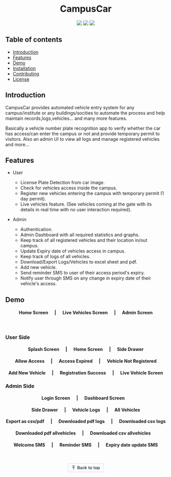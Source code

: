  <div align="center">

CampusCar
==========

[![](https://img.shields.io/badge/Made_with-Flutter-blue?style=for-the-badge&logo=flutter)](https://flutter.dev/docs)
[![](https://img.shields.io/badge/Database-Firebase-yellow?style=for-the-badge&logo=firebase)](https://firebase.google.com/docs)
[![](https://img.shields.io/badge/IDE-Visual_Studio_Code-red?style=for-the-badge&logo=visual-studio-code)](https://code.visualstudio.com/ "Visual Studio Code")


</div>

Table of contents
-----------------

* [Introduction](#introduction)
* [Features](#Features)
* [Demo](#Demo)
* [Installation](#installation)
* [Contributing](#contributing)
* [License](#license)


Introduction
-------------


CampusCar provides automated vehicle entry system for any campus/institute or any buildings/socities to automate the process and help maintain records,logs,vehicles... and many more features.

Basically a vehicle number plate recognition app to verify whether the car has access/can enter the campus or not and provide temporary permit to visitors. Also an admin UI to view all logs and manage registered vehicles and more...


Features
---------

* User
    * License Plate Detection from car image.
    * Check for vehicles access inside the campus.
    * Register new vehicles entering the campus with temporary permit (1 day permit).
    * Live vehicles feature. (See vehicles coming at the gate with its details in real time with no user interaction required).

* Admin
    * Authentication.
    * Admin Dashboard with all required statistics and graphs.
    * Keep track of all registered vehicles and their location in/out campus.
    * Update Expiry date of vehicles access in campus.
    * Keep track of logs of all vehicles.
    * Download/Export Logs/Vehicles to excel sheet and pdf.
    * Add new vehicle.
    * Send reminder SMS to user of their access period's expiry.
    * Notify user through SMS on any change in expiry date of their vehicle's access.



Demo
-----

<div align="center">
    <h4 align="center">Home Screen &nbsp&nbsp&nbsp&nbsp | &nbsp&nbsp&nbsp&nbsp Live Vehicles Screen &nbsp&nbsp&nbsp&nbsp | &nbsp&nbsp&nbsp&nbsp Admin Screen</h4>
</div>

<br />

### User Side

<div align="center">

<h4 align="center">Splash Screen &nbsp&nbsp&nbsp&nbsp | &nbsp&nbsp&nbsp&nbsp Home Screen &nbsp&nbsp&nbsp&nbsp | &nbsp&nbsp&nbsp&nbsp Side Drawer</h4>

<h4 align="center">Allow Access &nbsp&nbsp&nbsp&nbsp | &nbsp&nbsp&nbsp&nbsp Access Expired &nbsp&nbsp&nbsp&nbsp | &nbsp&nbsp&nbsp&nbsp Vehicle Not Registered</h4>


<h4 align="center">Add New Vehicle &nbsp&nbsp&nbsp&nbsp | &nbsp&nbsp&nbsp&nbsp Registration Success &nbsp&nbsp&nbsp&nbsp | &nbsp&nbsp&nbsp&nbsp Live Vehicle Screen</h4>

</div>


### Admin Side

<div align="center">

<h4 align="center">Login Screen &nbsp&nbsp&nbsp&nbsp | &nbsp&nbsp&nbsp&nbsp Dashboard Screen &nbsp&nbsp&nbsp&nbsp</h4>


<h4 align="center">Side Drawer &nbsp&nbsp&nbsp&nbsp | &nbsp&nbsp&nbsp&nbsp Vehicle Logs &nbsp&nbsp&nbsp&nbsp | &nbsp&nbsp&nbsp&nbsp All Vehicles</h4>


<h4 align="center">Export as csv/pdf &nbsp&nbsp&nbsp&nbsp | &nbsp&nbsp&nbsp&nbsp Downloaded pdf logs &nbsp&nbsp&nbsp&nbsp | &nbsp&nbsp&nbsp&nbsp Downloaded csv logs</h4>


<h4 align="center">Downloaded pdf allvehicles &nbsp&nbsp&nbsp&nbsp | &nbsp&nbsp&nbsp&nbsp Downloaded csv allvehicles &nbsp&nbsp&nbsp&nbsp</h4>


<h4 align="center">Welcome SMS &nbsp&nbsp&nbsp&nbsp | &nbsp&nbsp&nbsp&nbsp Reminder SMS &nbsp&nbsp&nbsp&nbsp | &nbsp&nbsp&nbsp&nbsp Expiry date update SMS</h4>


</div>




<br/>
<p align="center"><a href="https://github.com/shahshubh/CampusCar#"><img src="./demo/backToTopButton.png" alt="Back to top" height="29"/></a></p>
